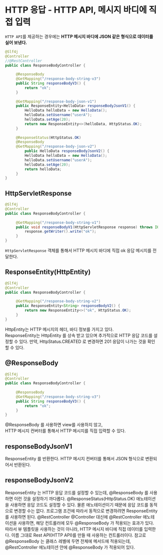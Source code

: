 HTTP 응답 - HTTP API, 메시지 바디에 직접 입력  
============================================
`HTTP API`를 제공하는 경우에는 **HTTP 메시지 바디에 JSON 같은 형식으로 데이터를 실어 보낸다.**      
      
```java
@Slf4j
@Controller
//@RestController
public class ResponseBodyController {
 
     @ResponseBody
     @GetMapping("/response-body-string-v3")
     public String responseBodyV3() {
         return "ok";
     }
 
     @GetMapping("/response-body-json-v1")
     public ResponseEntity<HelloData> responseBodyJsonV1() {
         HelloData helloData = new HelloData();
         helloData.setUsername("userA");
         helloData.setAge(20);
         return new ResponseEntity<>(helloData, HttpStatus.OK);
     }
 
     @ResponseStatus(HttpStatus.OK)
     @ResponseBody
     @GetMapping("/response-body-json-v2")
         public HelloData responseBodyJsonV2() {
         HelloData helloData = new HelloData();
         helloData.setUsername("userA");
         helloData.setAge(20);
         return helloData;
     }
}
```
## HttpServletResponse   
```java
@Slf4j
@Controller
public class ResponseBodyController {
 
     @GetMapping("/response-body-string-v1")
     public void responseBodyV1(HttpServletResponse response) throws IOException {
         response.getWriter().write("ok");
     }
}
```

`HttpServletResponse` 객체를 통해서 HTTP 메시지 바디에 직접 ok 응답 메시지를 전달한다.

## ResponseEntity(HttpEntity)   

```java
@Slf4j
@Controller
public class ResponseBodyController {
 
     @GetMapping("/response-body-string-v2")
     public ResponseEntity<String> responseBodyV2() {
         return new ResponseEntity<>("ok", HttpStatus.OK);
     }
}
```
HttpEntity는 HTTP 메시지의 헤더, 바디 정보를 가지고 있다.   
ResponseEntity는 HttpEntity 를 상속 받고 있으며 추가적으로 HTTP 응답 코드를 설정할 수 있다.
만약, HttpStatus.CREATED 로 변경하면 201 응답이 나가는 것을 확인할 수 있다.     

## @ResponseBody     
```java
@Slf4j
@Controller
public class ResponseBodyController {
 
     @ResponseBody
     @GetMapping("/response-body-string-v3")
     public String responseBodyV3() {
         return "ok";
     }
}
```
   
@ResponseBody 를 사용하면 view를 사용하지 않고,     
HTTP 메시지 컨버터를 통해서 HTTP 메시지를 직접 입력할 수 있다.   

## responseBodyJsonV1
ResponseEntity 를 반환한다. HTTP 메시지 컨버터를 통해서 JSON 형식으로 변환되어서 반환된다.

## responseBodyJsonV2
ResponseEntity 는 HTTP 응답 코드를 설정할 수 있는데, @ResponseBody 를 사용하면 이런 것을
설정하기 까다롭다.
@ResponseStatus(HttpStatus.OK) 애노테이션을 사용하면 응답 코드도 설정할 수 있다.
물론 애노테이션이기 때문에 응답 코드를 동적으로 변경할 수는 없다. 프로그램 조건에 따라서 동적으로
변경하려면 ResponseEntity 를 사용하면 된다.
@RestController
@Controller 대신에 @RestController 애노테이션을 사용하면, 해당 컨트롤러에 모두
@ResponseBody 가 적용되는 효과가 있다. 따라서 뷰 템플릿을 사용하는 것이 아니라, HTTP 메시지 바디에
직접 데이터를 입력한다. 이름 그대로 Rest API(HTTP API)를 만들 때 사용하는 컨트롤러이다.
참고로 @ResponseBody 는 클래스 레벨에 두면 전체에 메서드에 적용되는데, @RestController
에노테이션 안에 @ResponseBody 가 적용되어 있다.
